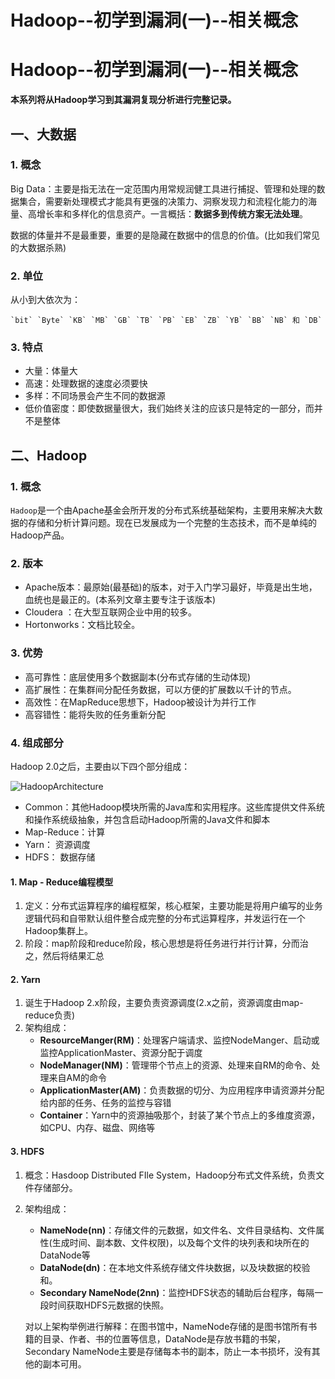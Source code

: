 # 

# Hadoop--初学到漏洞(一)--相关概念


# Hadoop--初学到漏洞(一)--相关概念



**本系列将从Hadoop学习到其漏洞复现分析进行完整记录。**



## 一、大数据

### 1. 概念

Big Data：主要是指无法在一定范围内用常规润健工具进行捕捉、管理和处理的数据集合，需要新处理模式才能具有更强的决策力、洞察发现力和流程化能力的海量、高增长率和多样化的信息资产。一言概括：**数据多到传统方案无法处理**。

数据的体量并不是最重要，重要的是隐藏在数据中的信息的价值。(比如我们常见的大数据杀熟)

### 2. 单位

从小到大依次为：

```
`bit` `Byte` `KB` `MB` `GB` `TB` `PB` `EB` `ZB` `YB` `BB` `NB` 和 `DB`
```

### 3. 特点

- 大量：体量大
- 高速：处理数据的速度必须要快
- 多样：不同场景会产生不同的数据源
- 低价值密度：即使数据量很大，我们始终关注的应该只是特定的一部分，而并不是整体

## 二、Hadoop

### 1. 概念

`Hadoop`是一个由Apache基金会所开发的分布式系统基础架构，主要用来解决大数据的存储和分析计算问题。现在已发展成为一个完整的生态技术，而不是单纯的Hadoop产品。

### 2. 版本

- Apache版本：最原始(最基础)的版本，对于入门学习最好，毕竟是出生地，血统也是最正的。(本系列文章主要专注于该版本)
- Cloudera ：在大型互联网企业中用的较多。
- Hortonworks：文档比较全。

### 3. 优势

- 高可靠性：底层使用多个数据副本(分布式存储的生动体现)
- 高扩展性：在集群间分配任务数据，可以方便的扩展数以千计的节点。
- 高效性：在MapReduce思想下，Hadoop被设计为并行工作
- 高容错性：能将失败的任务重新分配

### 4. 组成部分

Hadoop 2.0之后，主要由以下四个部分组成：

![HadoopArchitecture](https://i.imgur.com/wDGhXDO.png)

- Common：其他Hadoop模块所需的Java库和实用程序。这些库提供文件系统和操作系统级抽象，并包含启动Hadoop所需的Java文件和脚本
- Map-Reduce：计算
- Yarn： 资源调度
- HDFS： 数据存储

#### 1. Map - Reduce编程模型

1. 定义：分布式运算程序的编程框架，核心框架，主要功能是将用户编写的业务逻辑代码和自带默认组件整合成完整的分布式运算程序，并发运行在一个Hadoop集群上。
2. 阶段：map阶段和reduce阶段，核心思想是将任务进行并行计算，分而治之，然后将结果汇总

#### 2. Yarn

1. 诞生于Hadoop 2.x阶段，主要负责资源调度(2.x之前，资源调度由map-reduce负责)
2. 架构组成：
   - **ResourceManger(RM)**：处理客户端请求、监控NodeManger、启动或监控ApplicationMaster、资源分配于调度
   - **NodeManager(NM)**：管理带个节点上的资源、处理来自RM的命令、处理来自AM的命令
   - **ApplicationMaster(AM)**：负责数据的切分、为应用程序申请资源并分配给内部的任务、任务的监控与容错
   - **Container**：Yarn中的资源抽吸那个，封装了某个节点上的多维度资源，如CPU、内存、磁盘、网络等

#### 3. HDFS

1. 概念：Hasdoop Distributed FIle System，Hadoop分布式文件系统，负责文件存储部分。

2. 架构组成：

   - **NameNode(nn)**：存储文件的元数据，如文件名、文件目录结构、文件属性(生成时间、副本数、文件权限)，以及每个文件的块列表和块所在的DataNode等
   - **DataNode(dn)**：在本地文件系统存储文件块数据，以及块数据的校验和。
   - **Secondary NameNode(2nn)**：监控HDFS状态的辅助后台程序，每隔一段时间获取HDFS元数据的快照。

   对以上架构举例进行解释：在图书馆中，NameNode存储的是图书馆所有书籍的目录、作者、书的位置等信息，DataNode是存放书籍的书架，Secondary NameNode主要是存储每本书的副本，防止一本书损坏，没有其他的副本可用。



